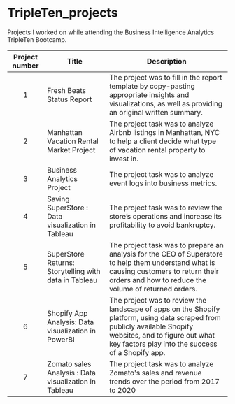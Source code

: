 
# TripleTen_projects
Projects I worked on while attending the Business Intelligence Analytics TripleTen Bootcamp.


| Project number | Title | Description |
| :-----------: | ----------- |----------- |
| 1 | Fresh Beats Status Report| The project was to fill in the report template by copy-pasting appropriate insights and visualizations, as well as providing an original written summary.|
| 2 | Manhattan Vacation Rental Market Project |The project task was to analyze Airbnb listings in Manhattan, NYC to help a client decide what type of vacation rental property to invest in. |
| 3 | Business Analytics Project|The project task was to analyze event logs into business metrics.|
| 4 | Saving SuperStore : Data visualization in Tableau | The project task was to review the store’s operations and increase its profitability to avoid bankruptcy.|   
| 5 | SuperStore Returns: Storytelling with data in Tableau | The project task was to prepare an analysis for the CEO of Superstore to help them understand what is causing customers to return their orders and how to reduce the volume of returned orders.|   
| 6 | Shopify App Analysis: Data visualization in PowerBI  | The project was to review the landscape of apps on the Shopify platform, using data scraped from publicly available Shopify websites, and to figure out what key factors play into the success of a Shopify app.|   
| 7 | Zomato sales Analysis : Data visualization in Tableau | The project task was to analyze Zomato's sales and revenue trends over the period from 2017 to 2020|   
